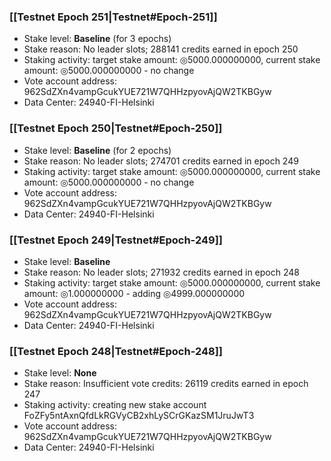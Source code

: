 ### [[Testnet Epoch 251|Testnet#Epoch-251]]
* Stake level: **Baseline** (for 3 epochs)
* Stake reason: No leader slots; 288141 credits earned in epoch 250
* Staking activity: target stake amount: ◎5000.000000000, current stake amount: ◎5000.000000000 - no change
* Vote account address: 962SdZXn4vampGcukYUE721W7QHHzpyovAjQW2TKBGyw
* Data Center: 24940-FI-Helsinki
### [[Testnet Epoch 250|Testnet#Epoch-250]]
* Stake level: **Baseline** (for 2 epochs)
* Stake reason: No leader slots; 274701 credits earned in epoch 249
* Staking activity: target stake amount: ◎5000.000000000, current stake amount: ◎5000.000000000 - no change
* Vote account address: 962SdZXn4vampGcukYUE721W7QHHzpyovAjQW2TKBGyw
* Data Center: 24940-FI-Helsinki
### [[Testnet Epoch 249|Testnet#Epoch-249]]
* Stake level: **Baseline**
* Stake reason: No leader slots; 271932 credits earned in epoch 248
* Staking activity: target stake amount: ◎5000.000000000, current stake amount: ◎1.000000000 - adding ◎4999.000000000
* Vote account address: 962SdZXn4vampGcukYUE721W7QHHzpyovAjQW2TKBGyw
* Data Center: 24940-FI-Helsinki
### [[Testnet Epoch 248|Testnet#Epoch-248]]
* Stake level: **None**
* Stake reason: Insufficient vote credits: 26119 credits earned in epoch 247
* Staking activity: creating new stake account FoZFy5ntAxnQfdLkRGVyCB2xhLySCrGKazSM1JruJwT3
* Vote account address: 962SdZXn4vampGcukYUE721W7QHHzpyovAjQW2TKBGyw
* Data Center: 24940-FI-Helsinki